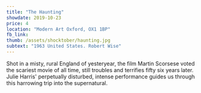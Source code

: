 ```yaml
---
title: "The Haunting"
showdate: 2019-10-23
price: 4
location: "Modern Art Oxford, OX1 1BP"
fb_link:
thumb: /assets/shocktober/haunting.jpg
subtext: "1963 United States. Robert Wise"
---
```


Shot in a misty, rural England of yesteryear, the film Martin Scorsese voted the scariest movie of all time, still troubles and terrifies fifty six years later. Julie Harris' perpetually disturbed, intense performance guides us through this harrowing trip into the supernatural.
